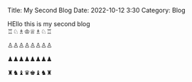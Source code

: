 Title: My Second Blog
Date: 2022-10-12 3:30
Category: Blog

HEllo this is my second blog  
♖♘♗♔♕♗♘♖

♙♙♙♙♙♙♙♙

♟♟♟♟♟♟♟♟

♜♞♝♛♚♝♞♜